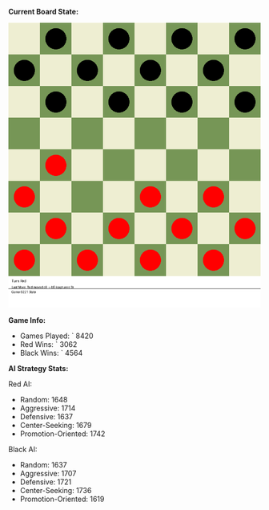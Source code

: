 
**Current Board State:**  
<!-- START_GIF -->
![Checkers Game](./checkers_game.gif)
<!-- END_GIF -->

**Game Info:**  
- Games Played: `<!-- GAMES_PLAYED --> 8420
- Red Wins: `<!-- RED_WINS --> 3062
- Black Wins: `<!-- BLACK_WINS --> 4564

<!-- AI_STATS -->
**AI Strategy Stats:**

Red AI:
- Random: 1648
- Aggressive: 1714
- Defensive: 1637
- Center-Seeking: 1679
- Promotion-Oriented: 1742

Black AI:
- Random: 1637
- Aggressive: 1707
- Defensive: 1721
- Center-Seeking: 1736
- Promotion-Oriented: 1619
